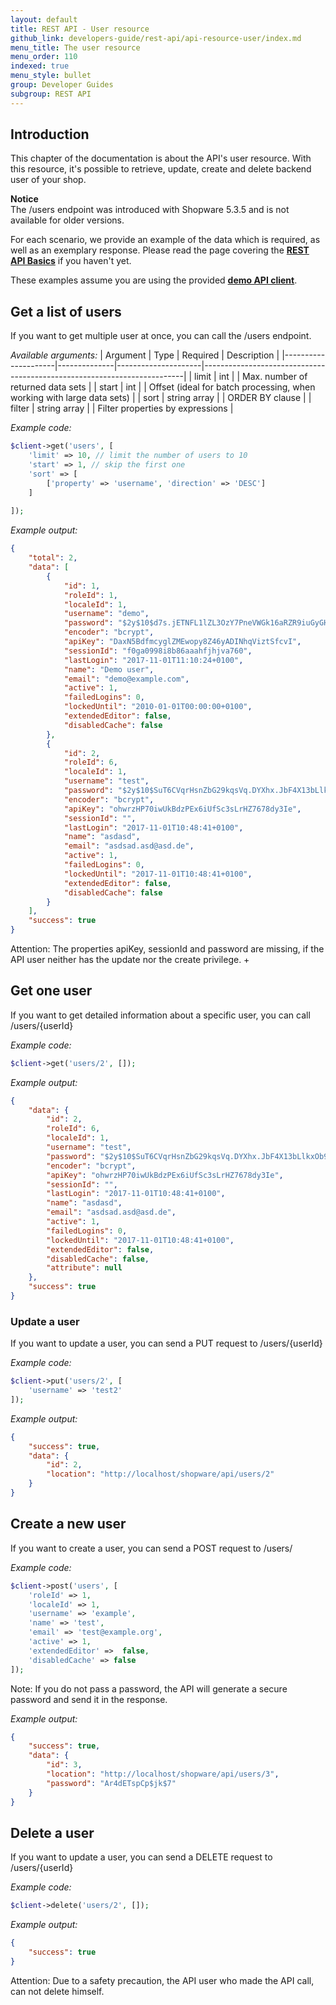 ```yaml
---
layout: default
title: REST API - User resource
github_link: developers-guide/rest-api/api-resource-user/index.md
menu_title: The user resource
menu_order: 110
indexed: true
menu_style: bullet
group: Developer Guides
subgroup: REST API
---
```


## Introduction

This chapter of the documentation is about the API's user resource.
With this resource, it's possible to retrieve, update, create and
delete backend user of your shop.

<div class="alert alert-info">
<strong>Notice</strong><br>
The /users endpoint was introduced with Shopware 5.3.5
and is not available for older versions.
</div>


For each scenario, we provide an example of the data
which is required, as well as an exemplary response.
Please read the page covering the **[REST API Basics](/developers-guide/rest-api/)** if you haven't yet.

These examples assume you are using the provided **[demo API client](/developers-guide/rest-api/#using-the-rest-api-in-your-own-application)**.


## Get a list of users
If you want to get multiple user at once, you can call the /users endpoint.

*Available arguments:*
| Argument            | Type         | Required            | Description                                                             |
|---------------------|--------------|---------------------|-------------------------------------------------------------------------|
| limit               | int          |                     | Max. number of returned data sets                                       |
| start               | int          |                     | Offset (ideal for batch processing, when working with large data sets)  |
| sort                | string array |                     | ORDER BY clause                                                         |
| filter              | string array |                     | Filter properties by expressions                                        |


*Example code:*
```php
$client->get('users', [
    'limit' => 10, // limit the number of users to 10
    'start' => 1, // skip the first one
    'sort' => [
        ['property' => 'username', 'direction' => 'DESC']
    ]
    
]);
```

*Example output:*
```json
{
    "total": 2,
    "data": [
        {
            "id": 1,
            "roleId": 1,
            "localeId": 1,
            "username": "demo",
            "password": "$2y$10$d7s.jETNFL1lZL3OzY7PneVWGk16aRZR9iuGyGHnw3X5EzssJ304W",
            "encoder": "bcrypt",
            "apiKey": "DaxN5BdfmcyglZMEwopy8Z46yADINhqViztSfcvI",
            "sessionId": "f0ga0998i8b86aaahfjhjva760",
            "lastLogin": "2017-11-01T11:10:24+0100",
            "name": "Demo user",
            "email": "demo@example.com",
            "active": 1,
            "failedLogins": 0,
            "lockedUntil": "2010-01-01T00:00:00+0100",
            "extendedEditor": false,
            "disabledCache": false
        },
        {
            "id": 2,
            "roleId": 6,
            "localeId": 1,
            "username": "test",
            "password": "$2y$10$SuT6CVqrHsnZbG29kqsVq.DYXhx.JbF4X13bLlkxOb9dl/a4OIQym",
            "encoder": "bcrypt",
            "apiKey": "ohwrzHP70iwUkBdzPEx6iUfSc3sLrHZ7678dy3Ie",
            "sessionId": "",
            "lastLogin": "2017-11-01T10:48:41+0100",
            "name": "asdasd",
            "email": "asdsad.asd@asd.de",
            "active": 1,
            "failedLogins": 0,
            "lockedUntil": "2017-11-01T10:48:41+0100",
            "extendedEditor": false,
            "disabledCache": false
        }
    ],
    "success": true
}
```

Attention: The properties apiKey, sessionId and password are missing,
if the API user neither has the update nor the create privilege.
+
## Get one user
If you want to get detailed information about a specific user,
you can call /users/{userId}


*Example code:*
```php
$client->get('users/2', []);
```
*Example output:*
```json
{
    "data": {
        "id": 2,
        "roleId": 6,
        "localeId": 1,
        "username": "test",
        "password": "$2y$10$SuT6CVqrHsnZbG29kqsVq.DYXhx.JbF4X13bLlkxOb9dl/a4OIQym",
        "encoder": "bcrypt",
        "apiKey": "ohwrzHP70iwUkBdzPEx6iUfSc3sLrHZ7678dy3Ie",
        "sessionId": "",
        "lastLogin": "2017-11-01T10:48:41+0100",
        "name": "asdasd",
        "email": "asdsad.asd@asd.de",
        "active": 1,
        "failedLogins": 0,
        "lockedUntil": "2017-11-01T10:48:41+0100",
        "extendedEditor": false,
        "disabledCache": false,
        "attribute": null
    },
    "success": true
}
```

### Update a user
If you want to update a user, you can send a PUT request to /users/{userId}


*Example code:*
```php
$client->put('users/2', [
    'username' => 'test2'
]);
```

*Example output:*
```json
{
    "success": true,
    "data": {
        "id": 2,
        "location": "http://localhost/shopware/api/users/2"
    }
}
```

## Create a new user
If you want to create a user, you can send a POST request to /users/


*Example code:*
```php
$client->post('users', [
    'roleId' => 1,
    'localeId' => 1,
    'username' => 'example',
    'name' => 'test',
    'email' => 'test@example.org',
    'active' => 1,
    'extendedEditor' =>  false,
    'disabledCache' => false
]);
```

Note: If you do not pass a password, the API will generate a
secure password and send it in the response.

*Example output:*
```json
{
    "success": true,
    "data": {
        "id": 3,
        "location": "http://localhost/shopware/api/users/3",
        "password": "Ar4dETspCp$jk$7"
    }
}
```

## Delete a user
If you want to update a user, you can send a DELETE request to /users/{userId}

*Example code:*

```php
$client->delete('users/2', []);
```

*Example output:*
```json
{
    "success": true
}
```

Attention: Due to a safety precaution, the API user who made the API call,
can not delete himself.

